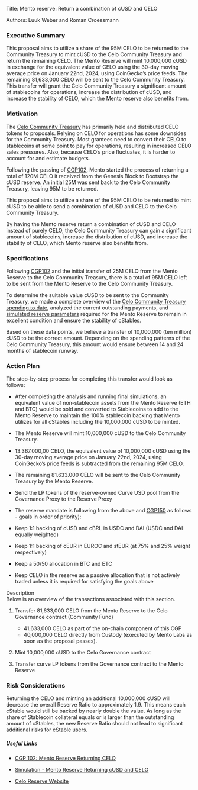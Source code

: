 Title: Mento reserve: Return a combination of cUSD and CELO

Authors: Luuk Weber and Roman Croessmann

### Executive Summary

This proposal aims to utilize a share of the 95M CELO to be returned to the Community Treasury to mint cUSD to the Celo Community Treasury and return the remaining CELO. The Mento Reserve will mint 10,000,000 cUSD in exchange for the equivalent value of CELO using the 30-day moving average price on January 22nd, 2024, using CoinGecko’s price feeds. The remaining 81,633,000 CELO will be sent to the Celo Community Treasury. This transfer will grant the Celo Community Treasury a significant amount of stablecoins for operations, increase the distribution of cUSD, and increase the stability of CELO, which the Mento reserve also benefits from.

### Motivation

The [Celo Community Treasury](https://celoscan.io/address/0xD533Ca259b330c7A88f74E000a3FaEa2d63B7972) has primarily held and distributed CELO tokens to proposals. Relying on CELO for operations has some downsides for the Community Treasury. Most grantees need to convert their CELO to stablecoins at some point to pay for operations, resulting in increased CELO sales pressures. Also, because CELO’s price fluctuates, it is harder to account for and estimate budgets.

  

Following the passing of [CGP102](https://celo.stake.id/?#/proposal/102), Mento started the process of returning a total of 120M CELO it received from the Genesis Block to Bootstrap the cUSD reserve. An initial 25M was sent back to the Celo Community Treasury, leaving 95M to be returned.

  

This proposal aims to utilize a share of the 95M CELO to be returned to mint cUSD to be able to send a combination of cUSD and CELO to the Celo Community Treasury.

  

By having the Mento reserve return a combination of cUSD and CELO instead of purely CELO, the Celo Community Treasury can gain a significant amount of stablecoins, increase the distribution of cUSD, and increase the stability of CELO, which Mento reserve also benefits from.

### Specifications

Following [CGP102](https://celo.stake.id/?#/proposal/102) and the initial transfer of 25M CELO from the Mento Reserve to the Celo Community Treasury, there is a total of 95M CELO left to be sent from the Mento Reserve to the Celo Community Treasury.

  

To determine the suitable value cUSD to be sent to the Community Treasury, we made a complete overview of the [Celo Community Treasury spending to date](https://forum.celo.org/t/celo-community-proposals-and-treasury-overview-apr-2020-nov-2023/), analyzed the current outstanding payments, and [simulated reserve parameters](https://docs.google.com/spreadsheets/d/1C7AynpmqsY8zL-M8jZw6mbIMkj5JC21Zr-WWGwhI5wI/edit?usp=sharing) required for the Mento Reserve to remain in excellent condition and ensure the stability of cStables.

  

Based on these data points, we believe a transfer of 10,000,000 (ten million) cUSD to be the correct amount. Depending on the spending patterns of the Celo Community Treasury, this amount would ensure between 14 and 24 months of stablecoin runway.

### Action Plan

The step-by-step process for completing this transfer would look as follows:

-   After completing the analysis and running final simulations, an equivalent value of non-stablecoin assets from the Mento Reserve (ETH and BTC) would be sold and converted to Stablecoins to add to the Mento Reserve to maintain the 100% stablecoin backing that Mento utilizes for all cStables including the 10,000,000 cUSD to be minted.  
      
    
-   The Mento Reserve will mint 10,000,000 cUSD to the Celo Community Treasury.  
      
    
-   13.367.000,00 CELO, the equivalent value of 10,000,000 cUSD using the 30-day moving average price on January 22nd, 2024, using CoinGecko’s price feeds is subtracted from the remaining 95M CELO.  
      
    
-   The remaining 81.633.000 CELO will be sent to the Celo Community Treasury by the Mento Reserve.  
      
    
-   Send the LP tokens of the reserve-owned Curve USD pool from the Governance Proxy to the Reserve Proxy  
      
    
-   The reserve mandate is following from the above and [CGP150](https://celo.stake.id/#/proposal/150) as follows - goals in order of priority):
    

-   Keep 1:1 backing of cUSD and cBRL in USDC and DAI (USDC and DAI equally weighted)
    
-   Keep 1:1 backing of cEUR in EUROC and stEUR (at 75% and 25% weight respectively)
    
-   Keep a 50/50 allocation in BTC and ETC
    
-   Keep CELO in the reserve as a passive allocation that is not actively traded unless it is required for satisfying the goals above
    

  

Description  
Below is an overview of the transactions associated with this section.

1.  Transfer 81,633,000 CELO from the Mento Reserve to the Celo Governance contract (Community Fund)  
    - 41,633,000 CELO as part of the on-chain component of this CGP  
    - 40,000,000 CELO directly from Custody (executed by Mento Labs as soon as the proposal passes).
    
2.  Mint 10,000,000 cUSD to the Celo Governance contract
    
3.  Transfer curve LP tokens from the Governance contract to the Mento Reserve
    

### Risk Considerations

Returning the CELO and minting an additional 10,000,000 cUSD will decrease the overall Reserve Ratio to approximately 1.9. This means each cStable would still be backed by nearly double the value. As long as the share of Stablecoin collateral equals or is larger than the outstanding amount of cStables, the new Reserve Ratio should not lead to significant additional risks for cStable users.

##### Useful Links

-   [CGP 102: Mento Reserve Returning CELO](https://celo.stake.id/?#/proposal/102)
    
-   [Simulation - Mento Reserve Returning cUSD and CELO](https://docs.google.com/spreadsheets/d/1C7AynpmqsY8zL-M8jZw6mbIMkj5JC21Zr-WWGwhI5wI/edit?usp=sharing)
    
-   [Celo Reserve Website](https://celoreserve.org/)
